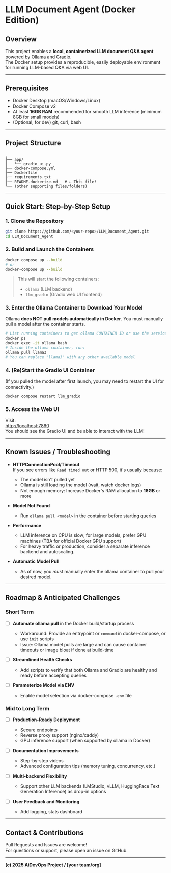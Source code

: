 
# LLM Document Agent (Docker Edition)

## Overview

This project enables a **local, containerized LLM document Q&A agent** powered by [Ollama](https://ollama.com/) and [Gradio](https://gradio.app/).  
The Docker setup provides a reproducible, easily deployable environment for running LLM-based Q&A via web UI.

---

## Prerequisites

- Docker Desktop (macOS/Windows/Linux)  
- Docker Compose v2  
- At least **16GB RAM** recommended for smooth LLM inference (minimum 8GB for small models)
- (Optional, for dev) git, curl, bash

---

## Project Structure

```
.
├── app/
│   └── gradio_ui.py
├── docker-compose.yml
├── Dockerfile
├── requirements.txt
├── README-dockerize.md   # ← This file!
└── (other supporting files/folders)
```

---

## Quick Start: Step-by-Step Setup

### 1. Clone the Repository

```bash
git clone https://github.com/<your-repo>/LLM_Document_Agent.git
cd LLM_Document_Agent
```

### 2. Build and Launch the Containers

```bash
docker compose up --build
# or
docker-compose up --build
```

> This will start the following containers:
> - `ollama` (LLM backend)
> - `llm_gradio` (Gradio web UI frontend)

### 3. Enter the Ollama Container to Download Your Model

Ollama **does NOT pull models automatically in Docker**.
You must manually pull a model after the container starts.

```bash
# List running containers to get ollama CONTAINER ID or use the service name 'ollama'
docker ps
docker exec -it ollama bash
# Inside the ollama container, run:
ollama pull llama3
# You can replace "llama3" with any other available model
```

### 4. (Re)Start the Gradio UI Container  
(If you pulled the model after first launch, you may need to restart the UI for connectivity.)

```bash
docker compose restart llm_gradio
```

### 5. Access the Web UI

Visit:  
[http://localhost:7860](http://localhost:7860)  
You should see the Gradio UI and be able to interact with the LLM!

---

## Known Issues / Troubleshooting

- **HTTPConnectionPool/Timeout**  
  If you see errors like `Read timed out` or HTTP 500, it's usually because:
  - The model isn't pulled yet
  - Ollama is still loading the model (wait, watch docker logs)
  - Not enough memory: Increase Docker's RAM allocation to **16GB** or more

- **Model Not Found**
  - Run `ollama pull <model>` in the container before starting queries

- **Performance**  
  - LLM inference on CPU is slow; for large models, prefer GPU machines (TBA for official Docker GPU support)
  - For heavy traffic or production, consider a separate inference backend and autoscaling.

- **Automatic Model Pull**  
  - As of now, you *must* manually enter the ollama container to pull your desired model.

---

## Roadmap & Anticipated Challenges

### Short Term

- [ ] **Automate ollama pull** in the Docker build/startup process
    - Workaround: Provide an entrypoint or `command` in docker-compose, or use `init` scripts
    - Issue: Ollama model pulls are large and can cause container timeouts or image bloat if done at build-time

- [ ] **Streamlined Health Checks**  
    - Add scripts to verify that both Ollama and Gradio are healthy and ready before accepting queries

- [ ] **Parameterize Model via ENV**  
    - Enable model selection via docker-compose `.env` file

### Mid to Long Term

- [ ] **Production-Ready Deployment**  
    - Secure endpoints
    - Reverse proxy support (nginx/caddy)
    - GPU inference support (when supported by ollama in Docker)

- [ ] **Documentation Improvements**  
    - Step-by-step videos
    - Advanced configuration tips (memory tuning, concurrency, etc.)

- [ ] **Multi-backend Flexibility**  
    - Support other LLM backends (LMStudio, vLLM, HuggingFace Text Generation Inference) as drop-in options

- [ ] **User Feedback and Monitoring**  
    - Add logging, stats dashboard

---

## Contact & Contributions

Pull Requests and Issues are welcome!  
For questions or support, please open an issue on GitHub.

---

**(c) 2025 AiDevOps Project / [your team/org]**
